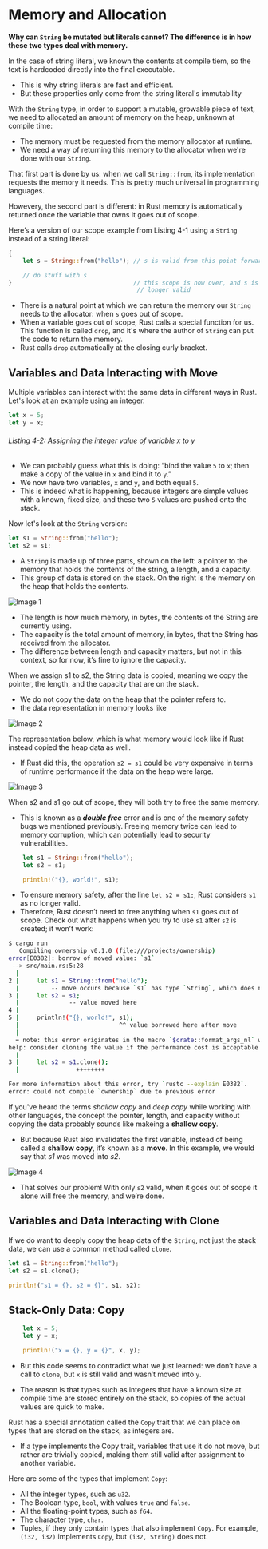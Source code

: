 # Memory and Allocation

**Why can `String` be mutated but literals cannot? The difference is in how these two types deal with memory.**


In the case of string literal, we known the contents at compile tiem, so the text is hardcoded directly into the final executable.

- This is why string literals are fast and efficient.
- But these properties only come from the string literal's immutability

With the `String` type, in order to support a mutable, growable piece of text, we need to allocated an amount of memory on the heap, unknown at compile time:

- The memory must be requested from the memory allocator at runtime.
- We need a way of returning this memory to the allocator when we're done with our `String`.

That first part is done by us: when we call `String::from`, its implementation requests the memory it needs. This is pretty much universal in programming languages.

Howevery, the second part is different: in Rust memory is automatically returned once the variable that owns it goes out of scope.

Here’s a version of our scope example from Listing 4-1 using a `String` instead of a string literal:

```rs
{
    let s = String::from("hello"); // s is valid from this point forward

    // do stuff with s
}                                  // this scope is now over, and s is no
                                    // longer valid

```

- There is a natural point at which we can return the memory our `String` needs to the allocator: when `s` goes out of scope.
- When a variable goes out of scope, Rust calls a special function for us. This function is called `drop`, and it's where the author of `String` can put the code to return the memory.
- Rust calls `drop` automatically at the closing curly bracket.


## Variables and Data Interacting with Move

Multiple variables can interact witht the same data in different ways in Rust. Let's look at an example using an integer.

```rs
let x = 5;
let y = x;
```

###### Listing 4-2: Assigning the integer value of variable x to y


- We can probably guess what this is doing: “bind the value `5` to `x`; then make a copy of the value in `x` and bind it to `y`.” 
- We now have two variables, `x` and `y`, and both equal `5`. 
- This is indeed what is happening, because integers are simple values with a known, fixed size, and these two `5` values are pushed onto the stack.

Now let's look at the `String` version:

```rs
let s1 = String::from("hello");
let s2 = s1;
```

- A `String` is made up of three parts, shown on the left: a pointer to the memory that holds the contents of the string, a length, and a capacity. 
- This group of data is stored on the stack. On the right is the memory on the heap that holds the contents.

![Image 1](trpl04-01.svg)

- The length is how much memory, in bytes, the contents of the String are currently using. 
- The capacity is the total amount of memory, in bytes, that the String has received from the allocator. 
- The difference between length and capacity matters, but not in this context, so for now, it’s fine to ignore the capacity.

When we assign s1 to s2, the String data is copied, meaning we copy the pointer, the length, and the capacity that are on the stack. 

- We do not copy the data on the heap that the pointer refers to.
- the data representation in memory looks like

![Image 2](trpl04-02.svg)

The representation below, which is what memory would look like if Rust instead copied the heap data as well.

- If Rust did this, the operation `s2 = s1` could be very expensive in terms of runtime performance if the data on the heap were large.

![Image 3](trpl04-03.svg)


When s2 and s1 go out of scope, they will both try to free the same memory. 

- This is known as a ***double free*** error and is one of the memory safety bugs we mentioned previously. Freeing memory twice can lead to memory corruption, which can potentially lead to security vulnerabilities.

```rs
    let s1 = String::from("hello");
    let s2 = s1;

    println!("{}, world!", s1);
```

- To ensure memory safety, after the line `let s2 = s1;`, Rust considers `s1` as no longer valid.
- Therefore, Rust doesn’t need to free anything when `s1` goes out of scope. Check out what happens when you try to use `s1` after `s2` is created; it won’t work: 

```bash
$ cargo run
   Compiling ownership v0.1.0 (file:///projects/ownership)
error[E0382]: borrow of moved value: `s1`
 --> src/main.rs:5:28
  |
2 |     let s1 = String::from("hello");
  |         -- move occurs because `s1` has type `String`, which does not implement the `Copy` trait
3 |     let s2 = s1;
  |              -- value moved here
4 |
5 |     println!("{}, world!", s1);
  |                            ^^ value borrowed here after move
  |
  = note: this error originates in the macro `$crate::format_args_nl` which comes from the expansion of the macro `println` (in Nightly builds, run with -Z macro-backtrace for more info)
help: consider cloning the value if the performance cost is acceptable
  |
3 |     let s2 = s1.clone();
  |                ++++++++

For more information about this error, try `rustc --explain E0382`.
error: could not compile `ownership` due to previous error

```

If you've heard the terms *shallow copy* and *deep copy* while working with other languages, the concept the pointer, length, and capacity without copying the data probably sounds like makeing a **shallow copy**.

- But because Rust also invalidates the first variable, instead of being called a **shallow copy**, it’s known as a **move**. In this example, we would say that *s1* was moved into *s2*.

![Image 4](trpl04-04.svg)

- That solves our problem! With only `s2` valid, when it goes out of scope it alone will free the memory, and we’re done.

## Variables and Data Interacting with Clone

If we do want to deeply copy the heap data of the `String`, not just the stack data, we can use a common method called `clone`.

```rs
let s1 = String::from("hello");
let s2 = s1.clone();

println!("s1 = {}, s2 = {}", s1, s2);
```

## Stack-Only Data: Copy

```rs
    let x = 5;
    let y = x;

    println!("x = {}, y = {}", x, y);
```

- But this code seems to contradict what we just learned: we don’t have a call to `clone`, but `x` is still valid and wasn’t moved into `y`.

- The reason is that types such as integers that have a known size at compile time are stored entirely on the stack, so copies of the actual values are quick to make.

Rust has a special annotation called the `Copy` trait that we can place on types that are stored on the stack, as integers are. 

- If a type implements the Copy trait, variables that use it do not move, but rather are trivially copied, making them still valid after assignment to another variable.

Here are some of the types that implement `Copy`:

- All the integer types, such as `u32`.
- The Boolean type, `bool`, with values `true` and `false`.
- All the floating-point types, such as `f64`.
- The character type, `char`.
- Tuples, if they only contain types that also implement `Copy`. For example, `(i32, i32)` implements `Copy`, but `(i32, String)` does not.
